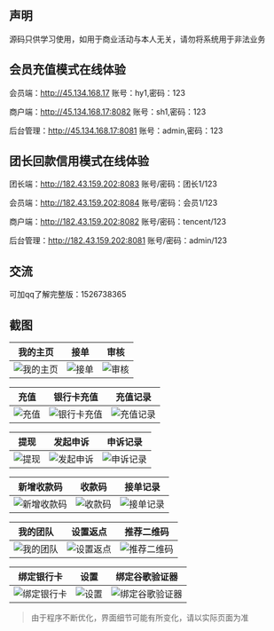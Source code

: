 ## 声明

源码只供学习使用，如用于商业活动与本人无关，请勿将系统用于非法业务

## 会员充值模式在线体验
会员端：http://45.134.168.17
账号：hy1,密码：123

商户端：http://45.134.168.17:8082
账号：sh1,密码：123

后台管理：http://45.134.168.17:8081
账号：admin,密码：123


## 团长回款信用模式在线体验
团长端：http://182.43.159.202:8083
账号/密码：团长1/123

会员端：http://182.43.159.202:8084
账号/密码：会员1/123

商户端：http://182.43.159.202:8082
账号/密码：tencent/123

后台管理：http://182.43.159.202:8081
账号/密码：admin/123


## 交流
可加qq了解完整版：1526738365

## 截图

| 我的主页 | 接单 | 审核 |
| :------: | :------: | :------: |
| ![我的主页](https://www.helloimg.com/images/2020/08/11/zhuye6359e0d1f0ef65cc.png) | ![接单](https://www.helloimg.com/images/2020/08/11/jiedand55e2adc1f7e254f.png) | ![审核](https://www.helloimg.com/images/2020/08/11/shenhe126357e1b3e3b6d4.png) |

| 充值 | 银行卡充值 | 充值记录 |
| :------: | :------: | :------: |
| ![充值](https://www.helloimg.com/images/2020/08/11/chongzhiea3689e5e29f9fa5.png) | ![银行卡充值](https://www.helloimg.com/images/2020/08/11/chongzhi24459a03adb5841ef.png) | ![充值记录](https://www.helloimg.com/images/2020/08/11/chongzhi367ba8b2fcbfad492.png) |

| 提现 | 发起申诉 | 申诉记录 |
| :------: | :------: | :------: |
| ![提现](https://www.helloimg.com/images/2020/08/11/tixian1ecea2a38bcaccb9.png) | ![发起申诉](https://www.helloimg.com/images/2020/08/11/shensu2555af88745898d5d.png) | ![申诉记录](https://www.helloimg.com/images/2020/08/11/shensu4fe7ef99e7154e5b.png) |

| 新增收款码 | 收款码 | 接单记录 |
| :------: | :------: | :------: |
| ![新增收款码](https://www.helloimg.com/images/2020/08/11/shoukuanma26679a4bce41c5d7e.png) | ![收款码](https://www.helloimg.com/images/2020/08/11/shoukuanma5e26a3f80380c35a.png) | ![接单记录](https://www.helloimg.com/images/2020/08/11/jiedanjilu16ef060e242394ec.png) |

| 我的团队 | 设置返点 | 推荐二维码 |
| :------: | :------: | :------: |
| ![我的团队](https://www.helloimg.com/images/2020/08/11/wodetuandui2fc9e55bc0cbc7fa.png) | ![设置返点](https://www.helloimg.com/images/2020/08/11/tuijianerweima42d3f834059a73ae.png) | ![推荐二维码](https://www.helloimg.com/images/2020/08/11/tuijianerweima2a07ada7f4507222d.png) |

| 绑定银行卡 | 设置 | 绑定谷歌验证器 |
| :------: | :------: | :------: |
| ![绑定银行卡](https://www.helloimg.com/images/2020/08/11/yinhangkab6986750385a94d1.png) | ![设置](https://www.helloimg.com/images/2020/08/11/shezhi172ff88a46fe91e7.png) | ![绑定谷歌验证器](https://www.helloimg.com/images/2020/08/11/gugeyanzhengmadebf9183f11f7442.png) |


> 由于程序不断优化，界面细节可能有所变化，请以实际页面为准
